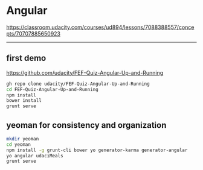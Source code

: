 # Angular

<https://classroom.udacity.com/courses/ud894/lessons/7088388557/concepts/70707885650923>

---

## first demo

<https://github.com/udacity/FEF-Quiz-Angular-Up-and-Running>

```bash
gh repo clone udacity/FEF-Quiz-Angular-Up-and-Running
cd FEF-Quiz-Angular-Up-and-Running
npm install
bower install
grunt serve
```

## yeoman for consistency and organization

```bash
mkdir yeoman
cd yeoman
npm install -g grunt-cli bower yo generator-karma generator-angular
yo angular udaciMeals
grunt serve
```
